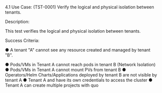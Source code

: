 4.1 Use Case: (TST-0001) Verify the logical and physical isolation between
tenants.

Description:

This test verifies the logical and physical isolation between tenants.

Success Criteria:

● A tenant "A" cannot see any resource created and managed by tenant "B".


● Pods/VMs in Tenant A cannot reach pods in tenant B (Network Isolation)
● Pods/VMs in Tenant A cannot mount PVs from tenant B
● Operators/Helm Charts/Applications deployed by tenant B are not visible by tenant A
● Tenant A and have its own credentials to access the cluster
● Tenant A can create multiple projects with quo
